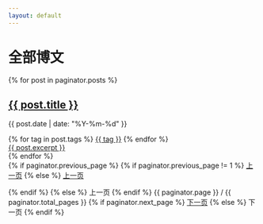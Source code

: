 ```yaml
---
layout: default
---
```


<h1>全部博文</h1>
{% for post in paginator.posts %}
<div class="synopsis">
<h2><a class="tit" href="{{ site.baseurl }}{{ post.url }}">{{ post.title }}</a></h2>
<p class="author">
<span class="date">{{ post.date | date: "%Y-%m-%d" }}</span>
</p>
<div class="tags">
	{% for tag in post.tags %}
	<a class="tag" href="{{ site.baseurl }}/all?tag={{ tag }}">{{ tag }}</a>
	{% endfor %}
</div>
<div class="excerpt">
<a class="exc" href="{{ site.baseurl }}{{ post.url }}">{{ post.excerpt }}</a>
</div>
</div>
{% endfor %}

<!-- 分页链接 -->
<div class="pagination">
{% if paginator.previous_page %}
{% if paginator.previous_page != 1 %}
<a href="{{ site.baseurl }}/page{{ paginator.previous_page }}" class="">上一页</a>
{% else %}
<a href="{{ site.baseurl }}/" class="">上一页</a>

{% endif %}
{% else %}
<span class="">上一页</span>
{% endif %}
<span class="page_number ">{{ paginator.page }} / {{ paginator.total_pages }}</span>
{% if paginator.next_page %}
<a href="{{ site.baseurl }}/page{{ paginator.next_page }}" class="">下一页</a>
{% else %}
<span class="">下一页</span>
{% endif %}
</div>